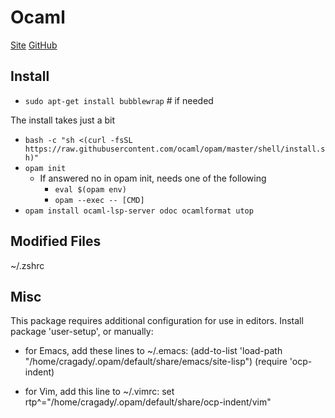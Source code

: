 # Ocaml

[Site](https://ocaml.org/install)
[GitHub](https://github.com/ocaml/ocaml)

## Install

* `sudo apt-get install bubblewrap` # if needed

The install takes just a bit

* `bash -c "sh <(curl -fsSL https://raw.githubusercontent.com/ocaml/opam/master/shell/install.sh)"`
* `opam init`
  * If answered no in opam init, needs one of the following
    * `eval $(opam env)`
    * `opam --exec -- [CMD]`
* `opam install ocaml-lsp-server odoc ocamlformat utop`

## Modified Files

~/.zshrc

## Misc


This package requires additional configuration for use in editors. Install package 'user-setup', or manually:

   * for Emacs, add these lines to ~/.emacs:
     (add-to-list 'load-path "/home/cragady/.opam/default/share/emacs/site-lisp")
     (require 'ocp-indent)

   * for Vim, add this line to ~/.vimrc:
     set rtp^="/home/cragady/.opam/default/share/ocp-indent/vim"
